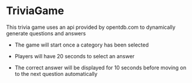 # TriviaGame

This trivia game uses an api provided by opentdb.com to dynamically generate questions and answers

* The game will start once a category has been selected

* Players will have 20 seconds to select an answer

* The correct answer will be displayed for 10 seconds before moving on to the next question automatically